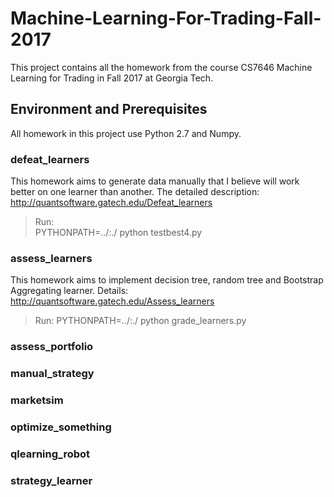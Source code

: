 # Machine-Learning-For-Trading-Fall-2017

This project contains all the homework from the course CS7646 Machine Learning for Trading in Fall 2017 at Georgia Tech.

## Environment and Prerequisites
All homework in this project use Python 2.7 and Numpy.

### defeat_learners
This homework aims to generate data manually that I believe will work better on one learner than another. The detailed description:
http://quantsoftware.gatech.edu/Defeat_learners

> Run:      
> PYTHONPATH=../:./ python testbest4.py


### assess_learners
This homework aims to implement decision tree, random tree and Bootstrap Aggregating learner. Details:
http://quantsoftware.gatech.edu/Assess_learners

> Run:
> PYTHONPATH=../:./ python grade_learners.py

### assess_portfolio

### manual_strategy

### marketsim

### optimize_something

### qlearning_robot

### strategy_learner
